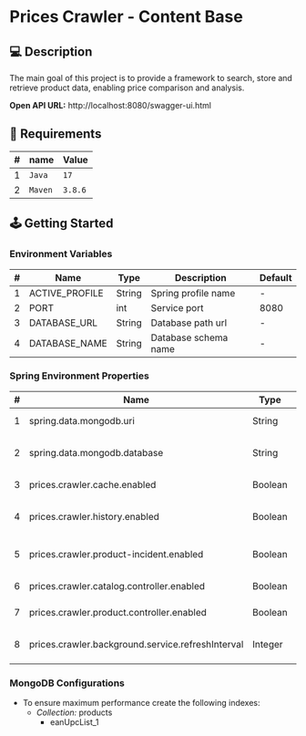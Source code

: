 # Prices Crawler - Content Base

## 💻 Description

The main goal of this project is to provide a framework to search, store and retrieve product data, enabling price
comparison and analysis.

**Open API URL:** http://localhost:8080/swagger-ui.html

## 📁 Requirements

| #   | name    | Value   |
|-----|---------|---------|
| 1   | `Java`  | `17`    |
| 2   | `Maven` | `3.8.6` |

## 🕹️ Getting Started

### Environment Variables

| #   | Name           | Type   | Description          | Default |
|-----|----------------|--------|----------------------|---------|
| 1   | ACTIVE_PROFILE | String | Spring profile name  | -       |
| 2   | PORT           | int    | Service port         | 8080    |
| 3   | DATABASE_URL   | String | Database path url    | -       |
| 4   | DATABASE_NAME  | String | Database schema name | -       |

### Spring Environment Properties

| #   | Name                                              | Type    | Description            | Default |
|-----|---------------------------------------------------|---------|------------------------|---------|
| 1   | spring.data.mongodb.uri                           | String  | Mongodb URI            | -       |
| 2   | spring.data.mongodb.database                      | String  | Mongodb database name  | -       |
| 3   | prices.crawler.cache.enabled                      | Boolean | Cache service          | true    |
| 4   | prices.crawler.history.enabled                    | Boolean | Prices history service | true    |
| 5   | prices.crawler.product-incident.enabled           | Boolean | Product incident check | true    |
| 6   | prices.crawler.catalog.controller.enabled         | Boolean | Catalog controller     | true    |
| 7   | prices.crawler.product.controller.enabled         | Boolean | Product controller     | true    |
| 8   | prices.crawler.background.service.refreshInterval | Integer | Refresh interval in ms | 3600000 |

### MongoDB Configurations

- To ensure maximum performance create the following indexes:
    - _Collection:_ products
        - eanUpcList_1
